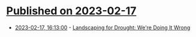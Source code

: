 # [Published on 2023-02-17](index.md)

* [2023-02-17, 16:13:00](https://soylentnews.org/article.pl?sid=23/02/16/139223&from=rss) - [Landscaping for Drought: We're Doing It Wrong](https://soylentnews.org/article.pl?sid=23/02/16/139223&from=rss)
